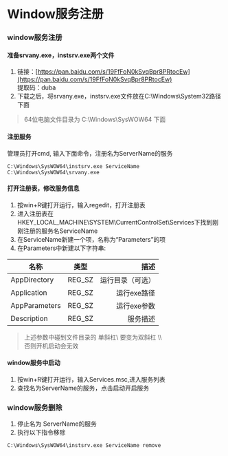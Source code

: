 # Window服务注册
### window服务注册
#### 准备srvany.exe，instsrv.exe两个文件
1. 链接：[https://pan.baidu.com/s/19FfFoN0kSvqBpr8PRtocEw](https://pan.baidu.com/s/19FfFoN0kSvqBpr8PRtocEw)  
提取码：duba  
2. 下载之后，将srvany.exe，instsrv.exe文件放在C:\Windows\System32路径下面
> 64位电脑文件目录为 C:\Windows\SysWOW64 下面

#### 注册服务
管理员打开cmd, 输入下面命令，注册名为ServerName的服务
```
C:\Windows\SysWOW64\instsrv.exe ServiceName C:\Windows\SysWOW64\srvany.exe
```

#### 打开注册表，修改服务信息
1. 按win+R键打开运行，输入regedit，打开注册表
2. 进入注册表在HKEY_LOCAL_MACHINE\SYSTEM\CurrentControlSet\Services下找到刚刚注册的服务名ServiceName
3. 在ServiceName新建一个项，名称为“Parameters”的项
4. 在Parameters中新建以下字符串:  
   
名称|类型|描述
---|:--:|---:
AppDirectory|REG_SZ|运行目录（可选）
Application|REG_SZ|运行exe路径
AppParameters|REG_SZ|运行exe参数
Description|REG_SZ|服务描述

> 上述参数中碰到文件目录的  单斜杠\ 要变为双斜杠 \\\   
> 否则开机启动会无效

#### window服务中启动
1. 按win+R键打开运行，输入Services.msc,进入服务列表
2. 查找名为ServerName的服务，点击启动开启服务


### window服务删除
1. 停止名为 ServerName的服务
2. 执行以下指令移除
```
C:\Windows\SysWOW64\instsrv.exe ServiceName remove
```